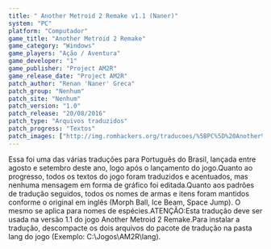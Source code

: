 ```yaml
---
title: " Another Metroid 2 Remake v1.1 (Naner)"
system: "PC"
platform: "Computador"
game_title: "Another Metroid 2 Remake"
game_category: "Windows"
game_players: "Ação / Aventura"
game_developer: "1"
game_publisher: "Project AM2R"
game_release_date: "Project AM2R"
patch_author: "Renan 'Naner' Greca"
patch_group: "Nenhum"
patch_site: "Nenhum"
patch_version: "1.0"
patch_release: "20/08/2016"
patch_type: "Arquivos traduzidos"
patch_progress: "Textos"
patch_images: ["http://img.romhackers.org/traducoes/%5BPC%5D%20Another%20Metroid%202%20Remake%20-%20Naner%20-%201.jpg","http://img.romhackers.org/traducoes/%5BPC%5D%20Another%20Metroid%202%20Remake%20-%20Naner%20-%202.jpg","http://img.romhackers.org/traducoes/%5BPC%5D%20Another%20Metroid%202%20Remake%20-%20Naner%20-%203.jpg"]
---
```

Essa foi uma das várias traduções para Português do Brasil, lançada entre agosto e setembro deste ano, logo após o lançamento do jogo.Quanto ao progresso, todos os textos do jogo foram traduzidos e acentuados, mas nenhuma mensagem em forma de gráfico foi editada.Quanto aos padrões de tradução seguidos, todos os nomes de armas e itens foram mantidos conforme o original em inglês (Morph Ball, Ice Beam, Space Jump). O mesmo se aplica para nomes de espécies.ATENÇÃO:Esta tradução deve ser usada na versão 1.1 do jogo Another Metroid 2 Remake.Para instalar a tradução, descompacte os dois arquivos do pacote de tradução na pasta lang do jogo (Exemplo: C:\Jogos\AM2R\lang).